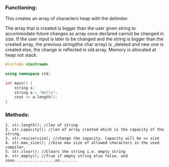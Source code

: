 ### Functioning: 
This creates an array of characters heap with the delimiter. 

The array that is created is bigger than the user given string to accommodate future changes as array once declared cannot be changed in size. If the user input is later to be changed and the string is bigger than the created array, the previous string(the char array) is _deleted and new one is created else, the change is reflected in old array. Memory is allocated at heap not stack.

```cpp
#include <iostream>  
  
using namespace std;  
  
int main() {  
    string s;  
    string a = "Hello";  
    cout << a.length();  
}
```
### Methods:
    
    1. str.length(); //len of string
    2. str.capacity(); //len of array created which is the capacity of the string.
    3. str.resize(size); //change the capacity. Capacity will be >= size
    4. str.max_size(); //Give max size of allowed characters in the used compiler.
    5. str.clear(); //Clears the string i.e. empty string 
    6. str.empty(); //True if empty string else false. and sooo..................on........